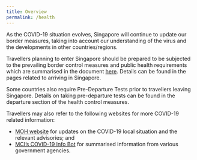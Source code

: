 ```yaml
---
title: Overview
permalink: /health
---
```


As the COVID-19 situation evolves, Singapore will continue to update our border measures, taking into account our understanding of the virus and the developments in other countries/regions.

Travellers planning to enter Singapore should be prepared to be subjected to the prevailing border control measures and public health requirements which are summarised in the document [here](/files/SHN-and-swab-summary.pdf). Details can be found in the pages related to arriving in Singapore.

<!--
<a href="/files/SHN-and-swab-summary.pdf">
<img border="2" alt="SHN Summary" src="/images/SHN-table-thumbnail.png" width="50" >
</a>
-->

Some countries also require Pre-Departure Tests prior to travellers leaving Singapore. Details on taking pre-departure tests can be found in the departure section of the health control measures.

Travellers may also refer to the following websites for more COVID-19 related information:
- [MOH website](https://www.moh.gov.sg) for updates on the COVID-19 local situation and the relevant advisories; and
- [MCI’s COVID-19 Info Bot](https://www.gov.sg/infobot) for summarised information from various government agencies.
